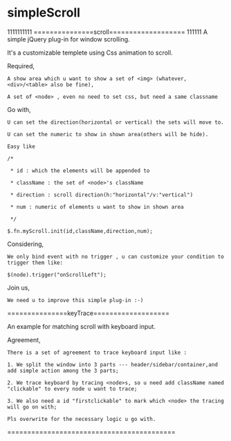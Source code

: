 # simpleScroll
1111111111
===============scroll===================
111111
A simple jQuery plug-in for window scrolling.

It's a customizable templete using Css animation to scroll.

Required,

	A show area which u want to show a set of <img> (whatever,<div>/<table> also be fine),
	
	A set of <node> , even no need to set css, but need a same classname
	
Go with,

	U can set the direction(horizontal or vertical) the sets will move to.
	
	U can set the numeric to show in shown area(others will be hide).
	
	Easy like 
	
	/*
	
	 * id : which the elements will be appended to
	 
	 * className : the set of <node>'s className
	 
	 * direction : scroll direction(h:"horizontal"/v:"vertical")

	 * num : numeric of elements u want to show in shown area

	 */
	 
	$.fn.myScroll.init(id,className,direction,num);
	
Considering,

	We only bind event with no trigger , u can customize your condition to trigger them like:
	
	$(node).trigger("onScrollLeft");
	
Join us,

	We need u to improve this simple plug-in :-)

===============keyTrace===================

An example for matching scroll with keyboard input.

Agreement,

	There is a set of agreement to trace keyboard input like :

	1. We split the window into 3 parts --- header/sidebar/container,and add simple action among the 3 parts;

	2. We trace keyboard by tracing <node>s, so u need add className named "clickable" to every node u want to trace;
	
	3. We also need a id "firstclickable" to mark which <node> the tracing will go on with;
	
	Pls overwrite for the necessary logic u go with. 

==========================================
